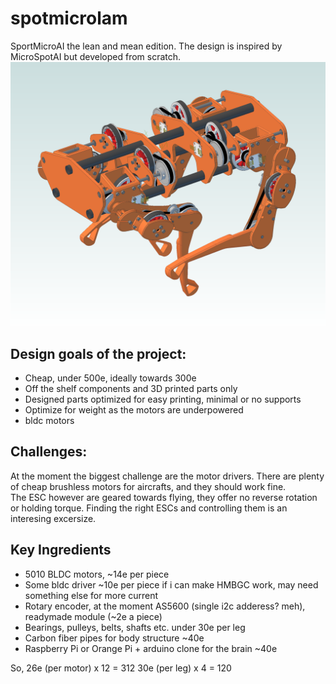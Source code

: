 # spotmicrolam
SportMicroAI the lean and mean edition.
The design is inspired by MicroSpotAI but developed from scratch.
![Logo](/images/sm_lam_4.png)

## Design goals of the project:
* Cheap, under 500e, ideally towards 300e
* Off the shelf components and 3D printed parts only
* Designed parts optimized for easy printing, minimal or no supports
* Optimize for weight as the motors are underpowered
* bldc motors

## Challenges:
At the moment the biggest challenge are the motor drivers.  There are plenty of cheap brushless motors for aircrafts, and they should work fine.  
The ESC however are geared towards flying, they offer no reverse rotation or holding torque.  Finding the right ESCs and controlling them is an interesing excersize. 

## Key Ingredients
* 5010 BLDC motors, ~14e per piece
* Some bldc driver ~10e per piece if i can make HMBGC work, may need something else for more current
* Rotary encoder, at the moment AS5600 (single i2c adderess? meh), readymade module (~2e a piece)
* Bearings, pulleys, belts, shafts etc. under 30e per leg
* Carbon fiber pipes for body structure ~40e
* Raspberry Pi or Orange Pi + arduino clone for the brain ~40e

So, 26e (per motor) x 12 = 312
30e (per leg) x 4 = 120

